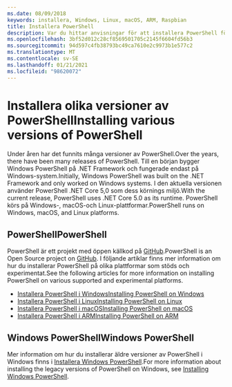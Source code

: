 ```yaml
---
ms.date: 08/09/2018
keywords: installera, Windows, Linux, macOS, ARM, Raspbian
title: Installera PowerShell
description: Var du hittar anvisningar för att installera PowerShell för var och en av de plattformar som stöds.
ms.openlocfilehash: 3bf52d012c28cf8569501705c2145f6604fd56b3
ms.sourcegitcommit: 94d597c4fb38793bc49ca7610e2c9973b1e577c2
ms.translationtype: MT
ms.contentlocale: sv-SE
ms.lasthandoff: 01/21/2021
ms.locfileid: "98620072"
---
```

# <a name="installing-various-versions-of-powershell"></a><span data-ttu-id="02757-104">Installera olika versioner av PowerShell</span><span class="sxs-lookup"><span data-stu-id="02757-104">Installing various versions of PowerShell</span></span>

<span data-ttu-id="02757-105">Under åren har det funnits många versioner av PowerShell.</span><span class="sxs-lookup"><span data-stu-id="02757-105">Over the years, there have been many releases of PowerShell.</span></span> <span data-ttu-id="02757-106">Till en början bygger Windows PowerShell på .NET Framework och fungerade endast på Windows-system.</span><span class="sxs-lookup"><span data-stu-id="02757-106">Initially, Windows PowerShell was built on the .NET Framework and only worked on Windows systems.</span></span> <span data-ttu-id="02757-107">I den aktuella versionen använder PowerShell .NET Core 5,0 som dess körnings miljö.</span><span class="sxs-lookup"><span data-stu-id="02757-107">With the current release, PowerShell uses .NET Core 5.0 as its runtime.</span></span> <span data-ttu-id="02757-108">PowerShell körs på Windows-, macOS-och Linux-plattformar.</span><span class="sxs-lookup"><span data-stu-id="02757-108">PowerShell runs on Windows, macOS, and Linux platforms.</span></span>

## <a name="powershell"></a><span data-ttu-id="02757-109">PowerShell</span><span class="sxs-lookup"><span data-stu-id="02757-109">PowerShell</span></span>

<span data-ttu-id="02757-110">PowerShell är ett projekt med öppen källkod på [GitHub](https://github.com/powershell/powershell).</span><span class="sxs-lookup"><span data-stu-id="02757-110">PowerShell is an Open Source project on [GitHub](https://github.com/powershell/powershell).</span></span> <span data-ttu-id="02757-111">I följande artiklar finns mer information om hur du installerar PowerShell på olika plattformar som stöds och experimentat.</span><span class="sxs-lookup"><span data-stu-id="02757-111">See the following articles for more information on installing PowerShell on various supported and experimental platforms.</span></span>

- [<span data-ttu-id="02757-112">Installera PowerShell i Windows</span><span class="sxs-lookup"><span data-stu-id="02757-112">Installing PowerShell on Windows</span></span>](Installing-PowerShell-Core-on-Windows.md)
- [<span data-ttu-id="02757-113">Installera PowerShell i Linux</span><span class="sxs-lookup"><span data-stu-id="02757-113">Installing PowerShell on Linux</span></span>](Installing-PowerShell-Core-on-Linux.md)
- [<span data-ttu-id="02757-114">Installera PowerShell i macOS</span><span class="sxs-lookup"><span data-stu-id="02757-114">Installing PowerShell on macOS</span></span>](Installing-PowerShell-Core-on-macOS.md)
- [<span data-ttu-id="02757-115">Installera PowerShell i ARM</span><span class="sxs-lookup"><span data-stu-id="02757-115">Installing PowerShell on ARM</span></span>](PowerShell-Core-on-ARM.md)

## <a name="windows-powershell"></a><span data-ttu-id="02757-116">Windows PowerShell</span><span class="sxs-lookup"><span data-stu-id="02757-116">Windows PowerShell</span></span>

<span data-ttu-id="02757-117">Mer information om hur du installerar äldre versioner av PowerShell i Windows finns i [Installera Windows PowerShell](../windows-powershell/install/installing-windows-powershell.md).</span><span class="sxs-lookup"><span data-stu-id="02757-117">For more information about installing the legacy versions of PowerShell on Windows, see [Installing Windows PowerShell](../windows-powershell/install/installing-windows-powershell.md).</span></span>
